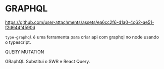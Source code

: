 # GRAPHQL

https://github.com/user-attachments/assets/ea6cc2f6-d1a0-4c62-ae51-f2d644f4590d

`type-graphql` é uma ferramenta para criar api com graphql no node usando o typescript.


QUERY
MUTATION

GRaphQL Substitui o SWR e React Query.
